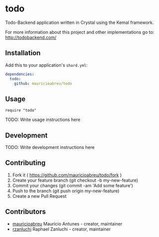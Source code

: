 # todo

Todo-Backend application written in Crystal using the Kemal framework.

For more information about this project and other implementations go to: http://todobackend.com/

## Installation


Add this to your application's `shard.yml`:

```yaml
dependencies:
  todo:
    github: mauricioabreu/todo
```


## Usage


```crystal
require "todo"
```


TODO: Write usage instructions here

## Development

TODO: Write development instructions here

## Contributing

1. Fork it ( https://github.com/mauricioabreu/todo/fork )
2. Create your feature branch (git checkout -b my-new-feature)
3. Commit your changes (git commit -am 'Add some feature')
4. Push to the branch (git push origin my-new-feature)
5. Create a new Pull Request

## Contributors

- [mauricioabreu](https://github.com/mauricioabreu]) Mauricio Antunes - creator, maintainer
- [rzanluchi](https://github.com/rzanluchi]) Raphael Zanluchi - creator, maintainer
